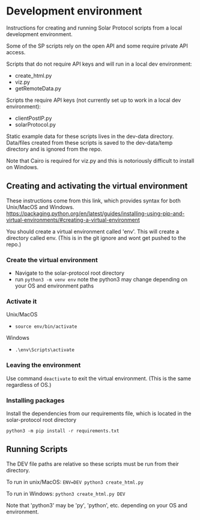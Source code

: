 # Development environment

Instructions for creating and running Solar Protocol scripts from a local development environment.

Some of the SP scripts rely on the open API and some require private API access. 

Scripts that do not require API keys and will run in a local dev environment:
* create_html.py
* viz.py
* getRemoteData.py

Scripts the require API keys (not currently set up to work in a local dev environment):
* clientPostIP.py
* solarProtocol.py

Static example data for these scripts lives in the dev-data directory. Data/files created from these scripts is saved to the dev-data/temp directory and is ignored from the repo.

Note that Cairo is required for viz.py and this is notoriously difficult to install on Windows.


## Creating and activating the virtual environment

These instructions come from this link, which provides syntax for both Unix/MacOS and Windows.
https://packaging.python.org/en/latest/guides/installing-using-pip-and-virtual-environments/#creating-a-virtual-environment

You should create a virtual environment called 'env'. This will create a directory called env. (This is in the git ignore and wont get pushed to the repo.)

### Create the virtual environment

* Navigate to the solar-protocol root directory
*  run `python3 -m venv env` note the python3 may change depending on your OS and environment paths

### Activate it

Unix/MacOS
* `source env/bin/activate`

Windows
* `.\env\Scripts\activate`

### Leaving the environment

Use command `deactivate` to exit the virtual environment. (This is the same regardless of OS.)

### Installing packages

Install the dependencies from our requirements file, which is located in the solar-protocol root directory

`python3 -m pip install -r requirements.txt`

## Running Scripts

The DEV file paths are relative so these scripts must be run from their directory.

To run in unix/MacOS:
`ENV=DEV python3 create_html.py`

To run in Windows:
`python3 create_html.py DEV`

Note that 'python3' may be 'py', 'python', etc. depending on your OS and environment.